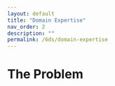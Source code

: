 ```yaml
---
layout: default
title: "Domain Expertise"
nav_order: 2
description: ""
permalink: /6ds/domain-expertise
---
```


# The Problem
